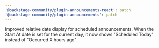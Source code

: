 ```yaml
---
'@backstage-community/plugin-announcements-react': patch
'@backstage-community/plugin-announcements': patch
---
```


Improved relative date display for scheduled announcements. When the Start At date is set for the current day, it now shows "Scheduled Today" instead of "Occurred X hours ago"
